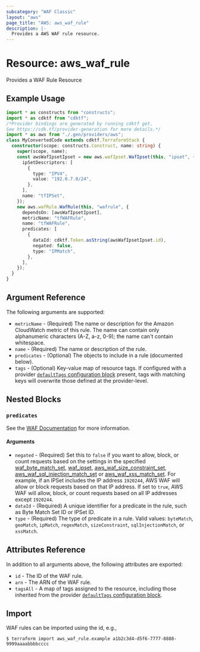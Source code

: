 ```yaml
---
subcategory: "WAF Classic"
layout: "aws"
page_title: "AWS: aws_waf_rule"
description: |-
  Provides a AWS WAF rule resource.
---
```


# Resource: aws_waf_rule

Provides a WAF Rule Resource

## Example Usage

```typescript
import * as constructs from "constructs";
import * as cdktf from "cdktf";
/*Provider bindings are generated by running cdktf get.
See https://cdk.tf/provider-generation for more details.*/
import * as aws from "./.gen/providers/aws";
class MyConvertedCode extends cdktf.TerraformStack {
  constructor(scope: constructs.Construct, name: string) {
    super(scope, name);
    const awsWafIpsetIpset = new aws.wafIpset.WafIpset(this, "ipset", {
      ipSetDescriptors: [
        {
          type: "IPV4",
          value: "192.0.7.0/24",
        },
      ],
      name: "tfIPSet",
    });
    new aws.wafRule.WafRule(this, "wafrule", {
      dependsOn: [awsWafIpsetIpset],
      metricName: "tfWAFRule",
      name: "tfWAFRule",
      predicates: [
        {
          dataId: cdktf.Token.asString(awsWafIpsetIpset.id),
          negated: false,
          type: "IPMatch",
        },
      ],
    });
  }
}

```

## Argument Reference

The following arguments are supported:

* `metricName` - (Required) The name or description for the Amazon CloudWatch metric of this rule. The name can contain only alphanumeric characters (A-Z, a-z, 0-9); the name can't contain whitespace.
* `name` - (Required) The name or description of the rule.
* `predicates` - (Optional) The objects to include in a rule (documented below).
* `tags` - (Optional) Key-value map of resource tags. If configured with a provider [`defaultTags` configuration block](https://registry.terraform.io/providers/hashicorp/aws/latest/docs#default_tags-configuration-block) present, tags with matching keys will overwrite those defined at the provider-level.

## Nested Blocks

### `predicates`

See the [WAF Documentation](https://docs.aws.amazon.com/waf/latest/APIReference/API_Predicate.html) for more information.

#### Arguments

* `negated` - (Required) Set this to `false` if you want to allow, block, or count requests
  based on the settings in the specified [waf_byte_match_set](/docs/providers/aws/r/waf_byte_match_set.html), [waf_ipset](/docs/providers/aws/r/waf_ipset.html), [aws_waf_size_constraint_set](/docs/providers/aws/r/waf_size_constraint_set.html), [aws_waf_sql_injection_match_set](/docs/providers/aws/r/waf_sql_injection_match_set.html) or [aws_waf_xss_match_set](/docs/providers/aws/r/waf_xss_match_set.html).
  For example, if an IPSet includes the IP address `1920244`, AWS WAF will allow or block requests based on that IP address.
  If set to `true`, AWS WAF will allow, block, or count requests based on all IP addresses except `1920244`.
* `dataId` - (Required) A unique identifier for a predicate in the rule, such as Byte Match Set ID or IPSet ID.
* `type` - (Required) The type of predicate in a rule. Valid values: `byteMatch`, `geoMatch`, `ipMatch`, `regexMatch`, `sizeConstraint`, `sqlInjectionMatch`, or `xssMatch`.

## Attributes Reference

In addition to all arguments above, the following attributes are exported:

* `id` - The ID of the WAF rule.
* `arn` - The ARN of the WAF rule.
* `tagsAll` - A map of tags assigned to the resource, including those inherited from the provider [`defaultTags` configuration block](https://registry.terraform.io/providers/hashicorp/aws/latest/docs#default_tags-configuration-block).

## Import

WAF rules can be imported using the id, e.g.,

```
$ terraform import aws_waf_rule.example a1b2c3d4-d5f6-7777-8888-9999aaaabbbbcccc
```

<!-- cache-key: cdktf-0.17.0-pre.15 input-0f3ea0a7c0ee2213a6b8df71f5e0887e5b25b15ab54988d8b29c525e51bd0bb4 -->